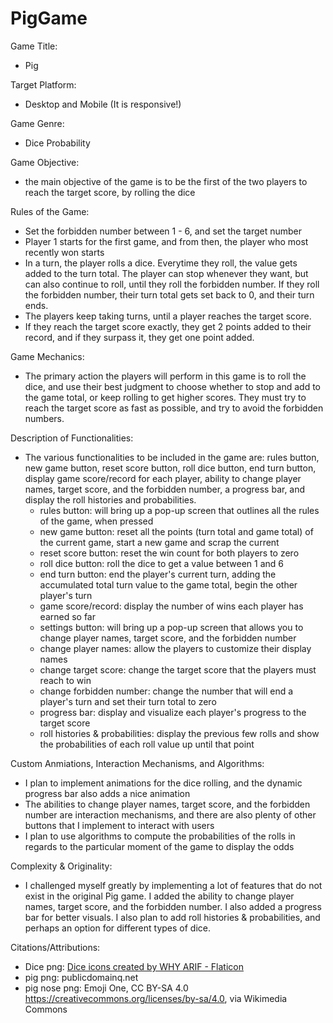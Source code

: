 # PigGame

Game Title:
- Pig

Target Platform:
- Desktop and Mobile (It is responsive!)

Game Genre: 
- Dice Probability

Game Objective: 
- the main objective of the game is to be the first of the two players to reach the target score, by rolling the dice

Rules of the Game: 
- Set the forbidden number between 1 - 6, and set the target number
- Player 1 starts for the first game, and from then, the player who most recently won starts
- In a turn, the player rolls a dice. Everytime they roll, the value gets added to the turn total. The player can stop whenever they want, but can also continue to roll, until they roll the forbidden number. If they roll the forbidden number, their turn total gets set back to 0, and their turn ends. 
- The players keep taking turns, until a player reaches the target score. 
- If they reach the target score exactly, they get 2 points added to their record, and if they surpass it, they get one point added. 

Game Mechanics: 
- The primary action the players will perform in this game is to roll the dice, and use their best judgment to choose whether to stop and add to the game total, or keep rolling to get higher scores. They must try to reach the target score as fast as possible, and try to avoid the forbidden numbers. 

Description of Functionalities: 
- The various functionalities to be included in the game are: rules button, new game button, reset score button, roll dice button, end turn button, display game score/record for each player, ability to change player names, target score, and the forbidden number, a progress bar, and display the roll histories and probabilities.
    - rules button: will bring up a pop-up screen that outlines all the rules of the game, when pressed
    - new game button: reset all the points (turn total and game total) of the current game, start a new game and scrap the current
    - reset score button: reset the win count for both players to zero
    - roll dice button: roll the dice to get a value between 1 and 6
    - end turn button: end the player's current turn, adding the accumulated total turn value to the game total, begin the other player's turn
    - game score/record: display the number of wins each player has earned so far
    - settings button: will bring up a pop-up screen that allows you to change player names, target score, and the forbidden number
    - change player names: allow the players to customize their display names
    - change target score: change the target score that the players must reach to win
    - change forbidden number: change the number that will end a player's turn and set their turn total to zero
    - progress bar: display and visualize each player's progress to the target score
    - roll histories & probabilities: display the previous few rolls and show the probabilities of each roll value up until that point

Custom Anmiations, Interaction Mechanisms, and Algorithms:
- I plan to implement animations for the dice rolling, and the dynamic progress bar also adds a nice animation
- The abilities to change player names, target score, and the forbidden number are interaction mechanisms, and there are also plenty of other buttons that I implement to interact with users
- I plan to use algorithms to compute the probabilities of the rolls in regards to the particular moment of the game to display the odds

Complexity & Originality: 
- I challenged myself greatly by implementing a lot of features that do not exist in the original Pig game. I added the ability to change player names, target score, and the forbidden number. I also added a progress bar for better visuals. I also plan to add roll histories & probabilities, and perhaps an option for different types of dice. 

Citations/Attributions: 
- Dice png: <a href="https://www.flaticon.com/free-icons/dice" title="dice icons">Dice icons created by WHY ARIF - Flaticon</a>
- pig png: publicdomainq.net
- pig nose png: Emoji One, CC BY-SA 4.0 <https://creativecommons.org/licenses/by-sa/4.0>, via Wikimedia Commons